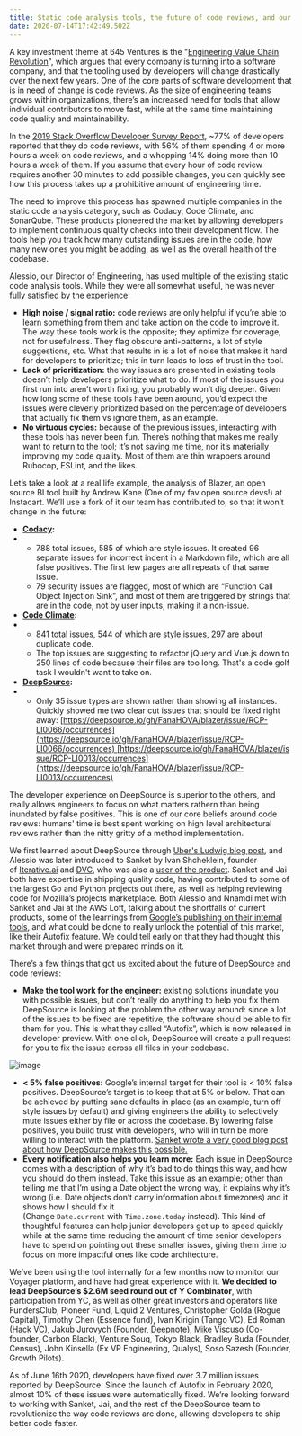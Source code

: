 ```yaml
---
title: Static code analysis tools, the future of code reviews, and our investment in DeepSource
date: 2020-07-14T17:42:49.502Z
---
```


A key investment theme at 645 Ventures is the "[Engineering Value Chain Revolution](https://645ventures.com/engineering-value-chain-revolution)", which argues that every company is turning into a software company, and that the tooling used by developers will change drastically over the next few years. One of the core parts of software development that is in need of change is code reviews. As the size of engineering teams grows within organizations, there’s an increased need for tools that allow individual contributors to move fast, while at the same time maintaining code quality and maintainability.

In the [2019 Stack Overflow Developer Survey Report](https://insights.stackoverflow.com/survey/2019#technology), ~77% of developers reported that they do code reviews, with 56% of them spending 4 or more hours a week on code reviews, and a whopping 14% doing more than 10 hours a week of them. If you assume that every hour of code review requires another 30 minutes to add possible changes, you can quickly see how this process takes up a prohibitive amount of engineering time.

The need to improve this process has spawned multiple companies in the static code analysis category, such as Codacy, Code Climate, and SonarQube. These products pioneered the market by allowing developers to implement continuous quality checks into their development flow. The tools help you track how many outstanding issues are in the code, how many new ones you might be adding, as well as the overall health of the codebase.

Alessio, our Director of Engineering, has used multiple of the existing static code analysis tools. While they were all somewhat useful, he was never fully satisfied by the experience:

* **High noise / signal ratio:** code reviews are only helpful if you’re able to learn something from them and take action on the code to improve it. The way these tools work is the opposite; they optimize for coverage, not for usefulness. They flag obscure anti-patterns, a lot of style suggestions, etc. What that results in is a lot of noise that makes it hard for developers to prioritize; this in turn leads to loss of trust in the tool.
* **Lack of prioritization:** the way issues are presented in existing tools doesn’t help developers prioritize what to do. If most of the issues you first run into aren’t worth fixing, you probably won’t dig deeper. Given how long some of these tools have been around, you’d expect the issues were cleverly prioritized based on the percentage of developers that actually fix them vs ignore them, as an example.
* **No virtuous cycles:** because of the previous issues, interacting with these tools has never been fun. There’s nothing that makes me really want to return to the tool; it’s not saving me time, nor it’s materially improving my code quality. Most of them are thin wrappers around Rubocop, ESLint, and the likes.

Let’s take a look at a real life example, the analysis of Blazer, an open source BI tool built by Andrew Kane (One of my fav open source devs!) at Instacart. We’ll use a fork of it our team has contributed to, so that it won’t change in the future:

* **[Codacy](https://app.codacy.com/manual/alessio_2/blazer/issues/index):**
* * 788 total issues, 585 of which are style issues. It created 96 separate issues for incorrect indent in a Markdown file, which are all false positives. The first few pages are all repeats of that same issue.
  * 79 security issues are flagged, most of which are “Function Call Object Injection Sink”, and most of them are triggered by strings that are in the code, not by user inputs, making it a non-issue.
* **[Code Climate](https://codeclimate.com/github/FanaHOVA/blazer/issues):**
* * 841 total issues, 544 of which are style issues, 297 are about duplicate code.
  * The top issues are suggesting to refactor jQuery and Vue.js down to 250 lines of code because their files are too long. That's a code golf task I wouldn't want to take on.
* **[DeepSource](https://deepsource.io/gh/FanaHOVA/blazer/):**
* * Only 35 issue types are shown rather than showing all instances. Quickly showed me two clear cut issues that should be fixed right away: [https://deepsource.io/gh/FanaHOVA/blazer/issue/RCP-LI0066/occurrences](https://deepsource.io/gh/FanaHOVA/blazer/issue/RCP-LI0066/occurrences) [https://deepsource.io/gh/FanaHOVA/blazer/issue/RCP-LI0013/occurrences](https://deepsource.io/gh/FanaHOVA/blazer/issue/RCP-LI0013/occurrences)

The developer experience on DeepSource is superior to the others, and really allows engineers to focus on what matters rathern than being inundated by false positives. This is one of our core beliefs around code reviews: humans' time is best spent working on high level architectural reviews rather than the nitty gritty of a method implementation.

We first learned about DeepSource through [Uber's Ludwig blog post](https://eng.uber.com/ludwig-v0-2/), and Alessio was later introduced to Sanket by Ivan Shcheklein, founder of [Iterative.ai](https://iterative.ai/) and [DVC](http://dvc.org/), who was also a [user of the product](https://deepsource.io/customers/dvc/). Sanket and Jai both have expertise in shipping quality code, having contributed to some of the largest Go and Python projects out there, as well as helping reviewing code for Mozilla’s projects marketplace. Both Alessio and Nnamdi met with Sanket and Jai at the AWS Loft, talking about the shortfalls of current products, some of the learnings from [Google’s publishing on their internal tools](https://cacm.acm.org/magazines/2018/4/226371-lessons-from-building-static-analysis-tools-at-google/fulltext), and what could be done to really unlock the potential of this market, like their Autofix feature. We could tell early on that they had thought this market through and were prepared minds on it.

There’s a few things that got us excited about the future of DeepSource and code reviews:

* **Make the tool work for the engineer:** existing solutions inundate you with possible issues, but don’t really do anything to help you fix them. DeepSource is looking at the problem the other way around: since a lot of the issues to be fixed are repetitive, the software should be able to fix them for you. This is what they called “Autofix”, which is now released in developer preview. With one click, DeepSource will create a pull request for you to fix the issue across all files in your codebase.

![image](https://super-static-assets.s3.amazonaws.com/673266ec-288a-4ac9-b926-e414026b82f1/images/008adf59-05c7-4ed6-bacd-359a5577986b.png?w=1500)

* **< 5% false positives:** Google’s internal target for their tool is < 10% false positives. DeepSource’s target is to keep that at 5% or below. That can be achieved by putting sane defaults in place (as an example, turn off style issues by default) and giving engineers the ability to selectively mute issues either by file or across the codebase. By lowering false positives, you build trust with developers, who will in turn be more willing to interact with the platform. [Sanket wrote a very good blog post about how DeepSource makes this possible.](https://deepsource.io/blog/how-deepsource-ensures-less-false-positives/)
* **Every notification also helps you learn more:** Each issue in DeepSource comes with a description of why it’s bad to do things this way, and how you should do them instead. Take [this issue](https://deepsource.io/gh/FanaHOVA/blazer/issue/RCP-RL0014/description) as an example; other than telling me that I’m using a Date object the wrong way, it explains why it’s wrong (i.e. Date objects don’t carry information about timezones) and it shows how I should fix it (Change `Date.current` with `Time.zone.today` instead). This kind of thoughtful features can help junior developers get up to speed quickly while at the same time reducing the amount of time senior developers have to spend on pointing out these smaller issues, giving them time to focus on more impactful ones like code architecture.

We’ve been using the tool internally for a few months now to monitor our Voyager platform, and have had great experience with it. **We decided to lead DeepSource’s $2.6M seed round out of Y Combinator**, with participation from YC, as well as other great investors and operators like FundersClub, Pioneer Fund, Liquid 2 Ventures, Christopher Golda (Rogue Capital), Timothy Chen (Essence fund), Ivan Kirigin (Tango VC), Ed Roman (Hack VC), Jakub Jurovych (Founder, Deepnote), Mike Viscuso (Co-founder, Carbon Black), Venture Souq, Tokyo Black, Bradley Buda (Founder, Census), John Kinsella (Ex VP Engineering, Qualys), Soso Sazesh (Founder, Growth Pilots).

As of June 16th 2020, developers have fixed over 3.7 million issues reported by DeepSource. Since the launch of Autofix in February 2020, almost 10% of these issues were automatically fixed. We’re looking forward to working with Sanket, Jai, and the rest of the DeepSource team to revolutionize the way code reviews are done, allowing developers to ship better code faster.